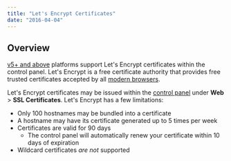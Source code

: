 ```yaml
---
title: "Let's Encrypt Certificates"
date: "2016-04-04"
---
```


## Overview

[v5+ and above](https://kb.apiscp.com/platform/determining-platform-version/) platforms support Let's Encrypt certificates within the control panel. Let's Encrypt is a free certificate authority that provides free trusted certificates accepted by all [modern browsers](https://community.letsencrypt.org/t/which-browsers-and-operating-systems-support-lets-encrypt/4394).

Let's Encrypt certificates may be issued within the [control panel](https://kb.apiscp.com/control-panel/logging-into-the-control-panel/) under **Web** > **SSL Certificates**. Let's Encrypt has a few limitations:

- Only 100 hostnames may be bundled into a certificate
- A hostname may have its certificate generated up to 5 times per week
- Certificates are valid for 90 days
    - The control panel will automatically renew your certificate within 10 days of expiration
- Wildcard certificates _are not_ supported
